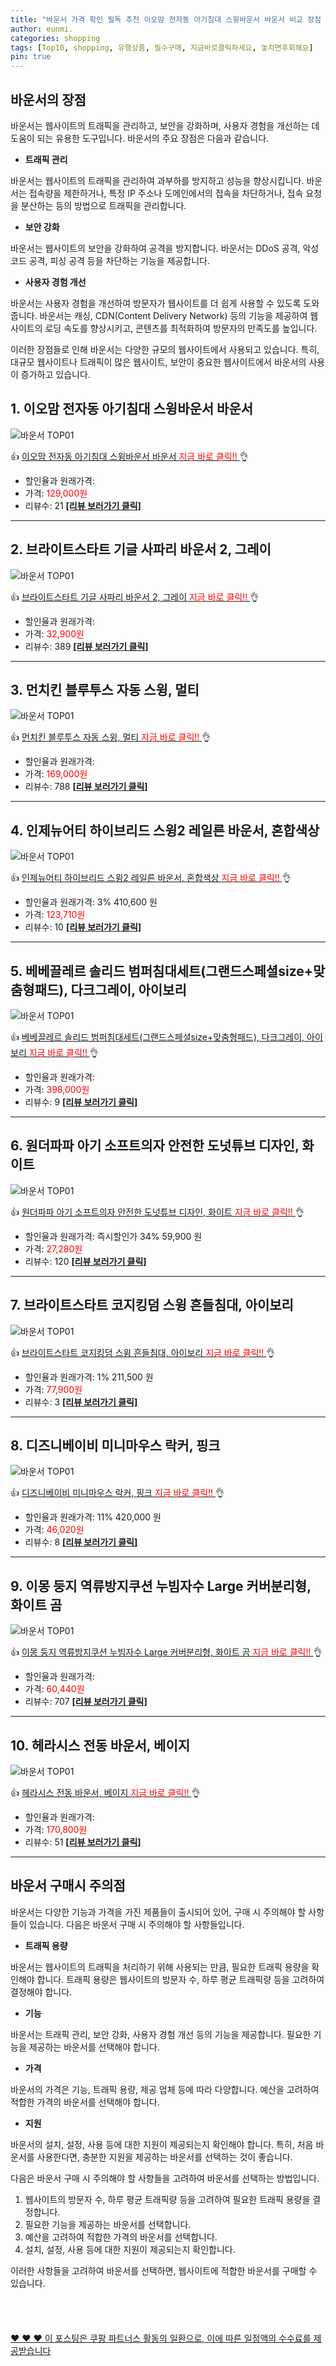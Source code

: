 ```yaml
---
title: "바운서 가격 확인 필독 추천 이오맘 전자동 아기침대 스윙바운서 바운서 비교 장점 구매가이드"
author: eunmi.
categories: shopping
tags: [Top10, shopping, 유행상품, 필수구매, 지금바로클릭하세요, 놓치면후회해요]
pin: true
---
```

**<h2>바운서의 장점</h2>**

바운서는 웹사이트의 트래픽을 관리하고, 보안을 강화하며, 사용자 경험을 개선하는 데 도움이 되는 유용한 도구입니다. 바운서의 주요 장점은 다음과 같습니다.

* **트래픽 관리**

바운서는 웹사이트의 트래픽을 관리하여 과부하를 방지하고 성능을 향상시킵니다. 바운서는 접속량을 제한하거나, 특정 IP 주소나 도메인에서의 접속을 차단하거나, 접속 요청을 분산하는 등의 방법으로 트래픽을 관리합니다.

* **보안 강화**

바운서는 웹사이트의 보안을 강화하여 공격을 방지합니다. 바운서는 DDoS 공격, 악성 코드 공격, 피싱 공격 등을 차단하는 기능을 제공합니다.

* **사용자 경험 개선**

바운서는 사용자 경험을 개선하여 방문자가 웹사이트를 더 쉽게 사용할 수 있도록 도와줍니다. 바운서는 캐싱, CDN(Content Delivery Network) 등의 기능을 제공하여 웹사이트의 로딩 속도를 향상시키고, 콘텐츠를 최적화하여 방문자의 만족도를 높입니다.

이러한 장점들로 인해 바운서는 다양한 규모의 웹사이트에서 사용되고 있습니다. 특히, 대규모 웹사이트나 트래픽이 많은 웹사이트, 보안이 중요한 웹사이트에서 바운서의 사용이 증가하고 있습니다.

   

## 1. 이오맘 전자동 아기침대 스윙바운서 바운서

![바운서 TOP01](https://thumbnail7.coupangcdn.com/thumbnails/remote/230x230ex/image/vendor_inventory/332b/456506e79d88273d07f39b18cc6fc14298075c7e2aadeec1a769bc70e432.jpg)


👍 [이오맘 전자동 아기침대 스윙바운서 바운서 <font color=red> 지금 바로 클릭!! </font> ](https://link.coupang.com/re/AFFSDP?lptag=AF3617701&subid=GithubCoopas&pageKey=1550816126&traceid=V0-153&itemId=2653639254&vendorItemId=70644400955) 👌 


- 할인율과 원래가격: 
- 가격: <span style='color:red'>129,000원</span>
- 리뷰수: 21  [**[리뷰 보러가기 클릭]**](https://link.coupang.com/re/AFFSDP?lptag=AF3617701&subid=GithubCoopas&pageKey=1550816126&traceid=V0-153&itemId=2653639254&vendorItemId=70644400955)

---


   

## 2. 브라이트스타트 기글 사파리 바운서 2, 그레이

![바운서 TOP01](https://thumbnail6.coupangcdn.com/thumbnails/remote/230x230ex/image/retail/images/273045873568959-7898845b-3c0a-477f-912f-36b025dcd53d.jpg)


👍 [브라이트스타트 기글 사파리 바운서 2, 그레이 <font color=red> 지금 바로 클릭!! </font> ](https://link.coupang.com/re/AFFSDP?lptag=AF3617701&subid=GithubCoopas&pageKey=81369572&traceid=V0-153&itemId=259448724&vendorItemId=3630436496) 👌 


- 할인율과 원래가격: 
- 가격: <span style='color:red'>32,900원</span>
- 리뷰수: 389  [**[리뷰 보러가기 클릭]**](https://link.coupang.com/re/AFFSDP?lptag=AF3617701&subid=GithubCoopas&pageKey=81369572&traceid=V0-153&itemId=259448724&vendorItemId=3630436496)

---


   

## 3. 먼치킨 블루투스 자동 스윙, 멀티

![바운서 TOP01](https://thumbnail8.coupangcdn.com/thumbnails/remote/230x230ex/image/retail/images/2021/12/10/17/0/320dbd0f-5ebc-4733-906d-ea56564afbd1.jpg)


👍 [먼치킨 블루투스 자동 스윙, 멀티 <font color=red> 지금 바로 클릭!! </font> ](https://link.coupang.com/re/AFFSDP?lptag=AF3617701&subid=GithubCoopas&pageKey=6228943726&traceid=V0-153&itemId=12507208004&vendorItemId=79775771972) 👌 


- 할인율과 원래가격: 
- 가격: <span style='color:red'>169,000원</span>
- 리뷰수: 788  [**[리뷰 보러가기 클릭]**](https://link.coupang.com/re/AFFSDP?lptag=AF3617701&subid=GithubCoopas&pageKey=6228943726&traceid=V0-153&itemId=12507208004&vendorItemId=79775771972)

---


   

## 4. 인제뉴어티 하이브리드 스윙2 레일른 바운서, 혼합색상

![바운서 TOP01](https://thumbnail10.coupangcdn.com/thumbnails/remote/230x230ex/image/retail/images/2020/04/03/11/7/871dca91-7749-4367-a7dc-dbc75c3c559d.jpg)


👍 [인제뉴어티 하이브리드 스윙2 레일른 바운서, 혼합색상 <font color=red> 지금 바로 클릭!! </font> ](https://link.coupang.com/re/AFFSDP?lptag=AF3617701&subid=GithubCoopas&pageKey=1422046491&traceid=V0-153&itemId=2460727700&vendorItemId=70454233521) 👌 


- 할인율과 원래가격: 3%  410,600   원
- 가격: <span style='color:red'>123,710원</span>
- 리뷰수: 10  [**[리뷰 보러가기 클릭]**](https://link.coupang.com/re/AFFSDP?lptag=AF3617701&subid=GithubCoopas&pageKey=1422046491&traceid=V0-153&itemId=2460727700&vendorItemId=70454233521)

---


   

## 5. 베베끌레르 솔리드 범퍼침대세트(그랜드스페셜size+맞춤형패드), 다크그레이, 아이보리

![바운서 TOP01](https://thumbnail6.coupangcdn.com/thumbnails/remote/230x230ex/image/vendor_inventory/1596/da6757d5f20c0369c56f18c80bc7e4fd08c52da2e2004f7e8104f82600cf.jpg)


👍 [베베끌레르 솔리드 범퍼침대세트(그랜드스페셜size+맞춤형패드), 다크그레이, 아이보리 <font color=red> 지금 바로 클릭!! </font> ](https://link.coupang.com/re/AFFSDP?lptag=AF3617701&subid=GithubCoopas&pageKey=4400645226&traceid=V0-153&itemId=5226754697&vendorItemId=72535835941) 👌 


- 할인율과 원래가격: 
- 가격: <span style='color:red'>398,000원</span>
- 리뷰수: 9  [**[리뷰 보러가기 클릭]**](https://link.coupang.com/re/AFFSDP?lptag=AF3617701&subid=GithubCoopas&pageKey=4400645226&traceid=V0-153&itemId=5226754697&vendorItemId=72535835941)

---


   

## 6. 원더파파 아기 소프트의자 안전한 도넛튜브 디자인, 화이트

![바운서 TOP01](https://thumbnail7.coupangcdn.com/thumbnails/remote/230x230ex/image/retail/images/5131150273902163-2ee614a9-2a55-4343-ac6b-25d712d458fa.jpg)


👍 [원더파파 아기 소프트의자 안전한 도넛튜브 디자인, 화이트 <font color=red> 지금 바로 클릭!! </font> ](https://link.coupang.com/re/AFFSDP?lptag=AF3617701&subid=GithubCoopas&pageKey=7027568213&traceid=V0-153&itemId=17331971470&vendorItemId=83685900056) 👌 


- 할인율과 원래가격: 즉시할인가 34%  59,900   원
- 가격: <span style='color:red'>27,280원</span>
- 리뷰수: 120  [**[리뷰 보러가기 클릭]**](https://link.coupang.com/re/AFFSDP?lptag=AF3617701&subid=GithubCoopas&pageKey=7027568213&traceid=V0-153&itemId=17331971470&vendorItemId=83685900056)

---


   

## 7. 브라이트스타트 코지킹덤 스윙 흔들침대, 아이보리

![바운서 TOP01](https://thumbnail6.coupangcdn.com/thumbnails/remote/230x230ex/image/retail/images/1468416688103113-0ed6eda1-2531-4045-9c73-22c0a9c3acf6.jpg)


👍 [브라이트스타트 코지킹덤 스윙 흔들침대, 아이보리 <font color=red> 지금 바로 클릭!! </font> ](https://link.coupang.com/re/AFFSDP?lptag=AF3617701&subid=GithubCoopas&pageKey=102401&traceid=V0-153&itemId=199241&vendorItemId=3000132304) 👌 


- 할인율과 원래가격: 1%  211,500   원
- 가격: <span style='color:red'>77,900원</span>
- 리뷰수: 3  [**[리뷰 보러가기 클릭]**](https://link.coupang.com/re/AFFSDP?lptag=AF3617701&subid=GithubCoopas&pageKey=102401&traceid=V0-153&itemId=199241&vendorItemId=3000132304)

---


   

## 8. 디즈니베이비 미니마우스 락커, 핑크

![바운서 TOP01](https://thumbnail9.coupangcdn.com/thumbnails/remote/230x230ex/image/retail/images/8600506981136118-037fe4f3-7433-4a36-b0d9-fa2eb96fd793.jpg)


👍 [디즈니베이비 미니마우스 락커, 핑크 <font color=red> 지금 바로 클릭!! </font> ](https://link.coupang.com/re/AFFSDP?lptag=AF3617701&subid=GithubCoopas&pageKey=153304188&traceid=V0-153&itemId=442267591&vendorItemId=4096004339) 👌 


- 할인율과 원래가격: 11%  420,000   원
- 가격: <span style='color:red'>46,020원</span>
- 리뷰수: 8  [**[리뷰 보러가기 클릭]**](https://link.coupang.com/re/AFFSDP?lptag=AF3617701&subid=GithubCoopas&pageKey=153304188&traceid=V0-153&itemId=442267591&vendorItemId=4096004339)

---


   

## 9. 이몽 둥지 역류방지쿠션 누빔자수 Large 커버분리형, 화이트 곰

![바운서 TOP01](https://thumbnail8.coupangcdn.com/thumbnails/remote/230x230ex/image/retail/images/2022/12/26/12/0/d82db6d0-c0da-4e92-b800-5f355b7ec176.jpg)


👍 [이몽 둥지 역류방지쿠션 누빔자수 Large 커버분리형, 화이트 곰 <font color=red> 지금 바로 클릭!! </font> ](https://link.coupang.com/re/AFFSDP?lptag=AF3617701&subid=GithubCoopas&pageKey=7023003434&traceid=V0-153&itemId=17304051952&vendorItemId=84474918741) 👌 


- 할인율과 원래가격: 
- 가격: <span style='color:red'>60,440원</span>
- 리뷰수: 707  [**[리뷰 보러가기 클릭]**](https://link.coupang.com/re/AFFSDP?lptag=AF3617701&subid=GithubCoopas&pageKey=7023003434&traceid=V0-153&itemId=17304051952&vendorItemId=84474918741)

---


   

## 10. 헤라시스 전동 바운서, 베이지

![바운서 TOP01](https://thumbnail6.coupangcdn.com/thumbnails/remote/230x230ex/image/retail/images/2022/02/10/10/8/a6b0c608-7ac8-4a16-ac60-d124ccfbdbef.jpg)


👍 [헤라시스 전동 바운서, 베이지 <font color=red> 지금 바로 클릭!! </font> ](https://link.coupang.com/re/AFFSDP?lptag=AF3617701&subid=GithubCoopas&pageKey=6332578420&traceid=V0-153&itemId=13248826375&vendorItemId=80506718660) 👌 


- 할인율과 원래가격: 
- 가격: <span style='color:red'>170,800원</span>
- 리뷰수: 51  [**[리뷰 보러가기 클릭]**](https://link.coupang.com/re/AFFSDP?lptag=AF3617701&subid=GithubCoopas&pageKey=6332578420&traceid=V0-153&itemId=13248826375&vendorItemId=80506718660)

---
**<h2>바운서 구매시 주의점</h2>**

바운서는 다양한 기능과 가격을 가진 제품들이 출시되어 있어, 구매 시 주의해야 할 사항들이 있습니다. 다음은 바운서 구매 시 주의해야 할 사항들입니다.

* **트래픽 용량**

바운서는 웹사이트의 트래픽을 처리하기 위해 사용되는 만큼, 필요한 트래픽 용량을 확인해야 합니다. 트래픽 용량은 웹사이트의 방문자 수, 하루 평균 트래픽량 등을 고려하여 결정해야 합니다.

* **기능**

바운서는 트래픽 관리, 보안 강화, 사용자 경험 개선 등의 기능을 제공합니다. 필요한 기능을 제공하는 바운서를 선택해야 합니다.

* **가격**

바운서의 가격은 기능, 트래픽 용량, 제공 업체 등에 따라 다양합니다. 예산을 고려하여 적합한 가격의 바운서를 선택해야 합니다.

* **지원**

바운서의 설치, 설정, 사용 등에 대한 지원이 제공되는지 확인해야 합니다. 특히, 처음 바운서를 사용한다면, 충분한 지원을 제공하는 바운서를 선택하는 것이 좋습니다.

다음은 바운서 구매 시 주의해야 할 사항들을 고려하여 바운서를 선택하는 방법입니다.

1. 웹사이트의 방문자 수, 하루 평균 트래픽량 등을 고려하여 필요한 트래픽 용량을 결정합니다.
2. 필요한 기능을 제공하는 바운서를 선택합니다.
3. 예산을 고려하여 적합한 가격의 바운서를 선택합니다.
4. 설치, 설정, 사용 등에 대한 지원이 제공되는지 확인합니다.

이러한 사항들을 고려하여 바운서를 선택하면, 웹사이트에 적합한 바운서를 구매할 수 있습니다.<br><br><br><br><br> [ ❤ ❤ ❤ 이 포스팅은 쿠팡 파트너스 활동의 일환으로, 이에 따른 일정액의 수수료를 제공받습니다](https://link.coupang.com/a/bcEFyh)